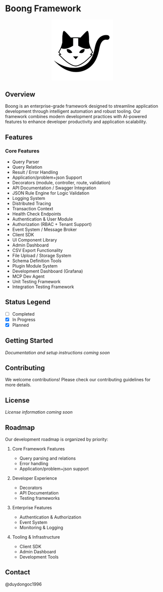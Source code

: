 # Boong Framework

<div align="center">
  <img src="./assets/logo.png" alt="Boong Framework Logo" width="200"/>
</div>

## Overview

Boong is an enterprise-grade framework designed to streamline application development through intelligent automation and robust tooling. Our framework combines modern development practices with AI-powered features to enhance developer productivity and application scalability.

## Features

### Core Features

- Query Parser
- Query Relation
- Result / Error Handling
- Application/problem+json Support
- Decorators (module, controller, route, validation)
- API Documentation / Swagger Integration
- JSON Rule Engine for Logic Validation
- Logging System
- Distributed Tracing
- Transaction Context
- Health Check Endpoints
- Authentication & User Module
- Authorization (RBAC + Tenant Support)
- Event System / Message Broker
- Client SDK
- UI Component Library
- Admin Dashboard
- CSV Export Functionality
- File Upload / Storage System
- Schema Definition Tools
- Plugin Module System
- Development Dashboard (Grafana)
- MCP Dev Agent
- Unit Testing Framework
- Integration Testing Framework

## Status Legend

- [ ] Completed
- [x] In Progress
- [x] Planned

## Getting Started

_Documentation and setup instructions coming soon_

## Contributing

We welcome contributions! Please check our contributing guidelines for more details.

## License

_License information coming soon_

## Roadmap

Our development roadmap is organized by priority:

1. Core Framework Features

    - Query parsing and relations
    - Error handling
    - Application/problem+json support

2. Developer Experience

    - Decorators
    - API Documentation
    - Testing frameworks

3. Enterprise Features

    - Authentication & Authorization
    - Event System
    - Monitoring & Logging

4. Tooling & Infrastructure
    - Client SDK
    - Admin Dashboard
    - Development Tools

## Contact

@duydongoc1996
